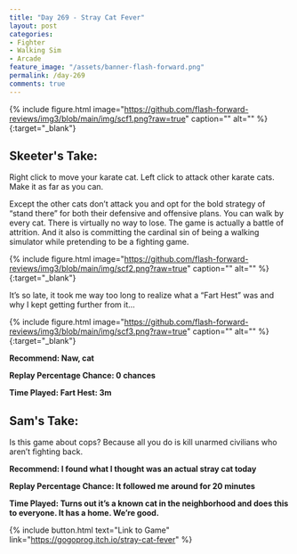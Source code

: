```yaml
---
title: "Day 269 - Stray Cat Fever"
layout: post
categories:
- Fighter
- Walking Sim
- Arcade
feature_image: "/assets/banner-flash-forward.png"
permalink: /day-269
comments: true
---
```


{% include figure.html image="https://github.com/flash-forward-reviews/img3/blob/main/img/scf1.png?raw=true" caption="" alt="" %}{:target="_blank"}
 
## Skeeter's Take:

Right click to move your karate cat. Left click to attack other karate cats. Make it as far as you can. 

Except the other cats don’t attack you and opt for the bold strategy of “stand there” for both their defensive and offensive plans. You can walk by every cat. There is virtually no way to lose. The game is actually a battle of attrition. And it also is committing the cardinal sin of being a walking simulator while pretending to be a fighting game. 

{% include figure.html image="https://github.com/flash-forward-reviews/img3/blob/main/img/scf2.png?raw=true" caption="" alt="" %}{:target="_blank"}

It’s so late, it took me way too long to realize what a “Fart Hest” was and why I kept getting further from it… 

{% include figure.html image="https://github.com/flash-forward-reviews/img3/blob/main/img/scf3.png?raw=true" caption="" alt="" %}{:target="_blank"}

**Recommend: Naw, cat**

**Replay Percentage Chance: 0 chances**

**Time Played: Fart Hest: 3m**

## Sam's Take:

Is this game about cops? Because all you do is kill unarmed civilians who aren’t fighting back.

**Recommend: I found what I thought was an actual stray cat today**

**Replay Percentage Chance: It followed me around for 20 minutes**

**Time Played: Turns out it’s a known cat in the neighborhood and does this to everyone. It has a home. We’re good.**

{% include button.html text="Link to Game" link="https://gogoprog.itch.io/stray-cat-fever" %}